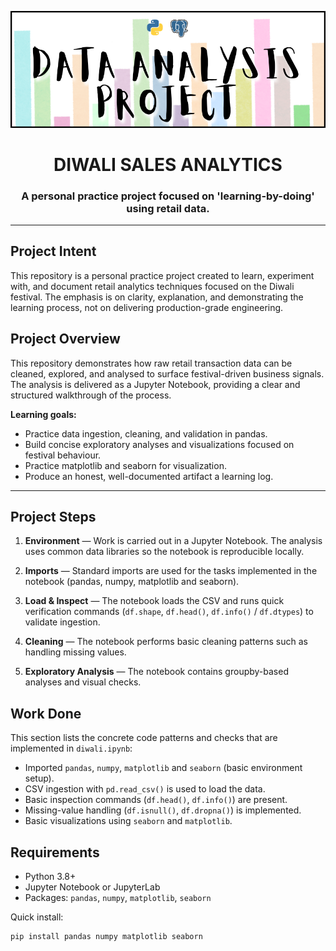 ![Project Header](https://github.com/mayank1ahuja/diwali_sales_da/blob/c16070f63aa5c5cb88713f591d39311cff3c952c/Project%20Header.png)
<h1 align="center">DIWALI SALES ANALYTICS</h1 align="center">

<h3 align="center">A personal practice project focused on 'learning-by-doing' using retail data.</h3 align="center">

---

## Project Intent 

This repository is a personal practice project created to learn, experiment with, and document retail analytics techniques focused on the Diwali festival. The emphasis is on clarity, explanation, and demonstrating the learning process, not on delivering production-grade engineering.


## Project Overview

This repository demonstrates how raw retail transaction data can be cleaned, explored, and analysed to surface festival-driven business signals. The analysis is delivered as a Jupyter Notebook, providing a clear and structured walkthrough of the process.

**Learning goals:**

- Practice data ingestion, cleaning, and validation in pandas.
- Build concise exploratory analyses and visualizations focused on festival behaviour.
- Practice matplotlib and seaborn for visualization.
- Produce an honest, well-documented artifact a learning log.

---

## Project Steps 

1. **Environment** — Work is carried out in a Jupyter Notebook. The analysis uses common data libraries so the notebook is reproducible locally.

2. **Imports** — Standard imports are used for the tasks implemented in the notebook (pandas, numpy, matplotlib and seaborn).

3. **Load & Inspect** — The notebook loads the CSV and runs quick verification commands (`df.shape`, `df.head()`, `df.info()` / `df.dtypes`) to validate ingestion.

4. **Cleaning** — The notebook performs basic cleaning patterns such as handling missing values.

5. **Exploratory Analysis** — The notebook contains groupby-based analyses and visual checks.


## Work Done

This section lists the concrete code patterns and checks that are implemented in `diwali.ipynb`:

- Imported `pandas`, `numpy`, `matplotlib` and `seaborn` (basic environment setup).
- CSV ingestion with `pd.read_csv()` is used to load the data.
- Basic inspection commands (`df.head()`, `df.info()`) are present.
- Missing-value handling (`df.isnull()`, `df.dropna()`) is implemented.
- Basic visualizations using `seaborn` and `matplotlib`.


## Requirements

- Python 3.8+
- Jupyter Notebook or JupyterLab
- Packages: `pandas`, `numpy`, `matplotlib`, `seaborn`

Quick install:

```bash
pip install pandas numpy matplotlib seaborn
```



